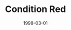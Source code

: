 ---
mission_id: cond-red
slug: "condition-red"
editorsChoice:
title: "Condition Red"
authors: 
    - "Peter Klassen"
    - "Jereth Kok"
    - "Steve Miller"
date: 1998-03-01
filename: "/missions/cond-red.zip"
description: "Unknown."
cover:
levelReplaced: JABSHIP
difficulty: yes
bm:	yes
fme: yes
wax: yes
three_do: yes
voc: yes
gmd: yes
vue: yes
lfd: yes
base: "New level from scratch" 
editors: "WDFUSE"

---